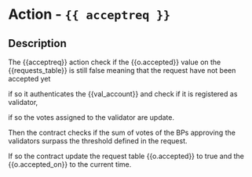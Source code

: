 # Action - `{{ acceptreq }}`

## Description

The {{acceptreq}} action check if the {{o.accepted}} value on the {{requests_table}} is still false meaning that the request have not been accepted yet

if so it authenticates the {{val_account}} and check if it is registered as validator, 

if so the votes assigned to the validator are update. 

Then the contract checks if the sum of votes of the BPs approving the validators surpass the threshold defined in the request. 

If so the contract update the request table {{o.accepted}} to true and the {{o.accepted_on}} to the current time.
